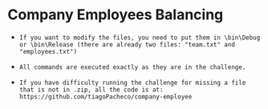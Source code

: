 # Company Employees Balancing

* `If you want to modify the files, you need to put them in \bin\Debug or \bin\Release (there are already two files: "team.txt" and "employees.txt")`

* `All commands are executed exactly as they are in the challenge.`

* `If you have difficulty running the challenge for missing a file that is not in .zip, all the code is at: https://github.com/tiagoPacheco/company-employee`
